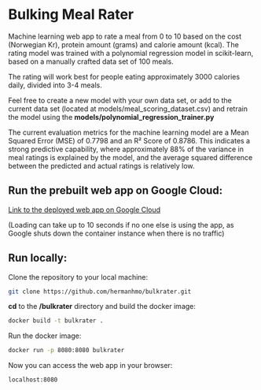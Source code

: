 # Bulking Meal Rater
Machine learning web app to rate a meal from 0 to 10 based on the cost (Norwegian Kr), protein amount (grams) and calorie amount (kcal). The rating model was trained with a polynomial regression model in scikit-learn, based on a manually crafted data set of 100 meals.

The rating will work best for people eating approximately 3000 calories daily, divided into 3-4 meals.

Feel free to create a new model with your own data set, or add to the current data set (located at models/meal_scoring_dataset.csv) and retrain the model using the **models/polynomial_regression_trainer.py**

The current evaluation metrics for the machine learning model are a Mean Squared Error (MSE) of 0.7798 and an R² Score of 0.8786. This indicates a strong predictive capability, where approximately 88% of the variance in meal ratings is explained by the model, and the average squared difference between the predicted and actual ratings is relatively low.

## Run the prebuilt web app on Google Cloud:

[Link to the deployed web app on Google Cloud](https://bulkrater-7jh2arsyhq-uc.a.run.app)

(Loading can take up to 10 seconds if no one else is using the app, as Google shuts down the container instance when there is no traffic)

## Run locally:
Clone the repository to your local machine:
```bash
git clone https://github.com/hermanhmo/bulkrater.git
```
**cd** to the **/bulkrater** directory and build the docker image:
```bash
docker build -t bulkrater .
```
Run the docker image:
```bash
docker run -p 8080:8080 bulkrater
```
Now you can access the web app in your browser:
```
localhost:8080
```
